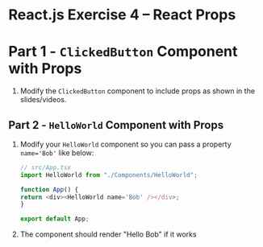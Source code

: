 # React.js Exercise 4 – React Props

# Part 1 - ``ClickedButton`` Component with Props

1.	Modify the ``ClickedButton`` component to include props as shown in the slides/videos.  


## Part 2 - ``HelloWorld`` Component with Props

	
1.	Modify your `HelloWorld` component so you can pass a property `name='Bob'` like below:

	```javascript
	// src/App.tsx
    import HelloWorld from "./Components/HelloWorld";

    function App() {
    return <div><HelloWorld name='Bob' /></div>;
    }

    export default App;
	```

1.	The component should render "Hello Bob" if it works


<!-- ## Part 3 - ``Message`` Component

You will create a new ``Message`` component and render it.

1.	Create a new component file `Message.tsx` in the project `src/Components` folder.

1.	Add to `Message.tsx` the following code

	```javascript
	import React from 'react';

	class Message extends React.Component {
	    render() {
	      var d = new Date();
	      return (
	        <div>
	          <hr/>
	          <b>name</b> time
	          <p>message</p>
	        </div>
	      );
	    }
	}
	export default Message;
	```

1.	Next, open and modify ``src/index.tsx`` so that your the `<Message>` component is rendered:

	```javascript
	import React from 'react';
	import ReactDOM from 'react-dom';
	import Message from './Message.tsx';

	ReactDOM.render(<Message />, document.getElementById('root'));
	```

1.	Modify the Message component to accept properties for the name and message.  For example, the following code:

	```javascript
	import React from 'react';
	import ReactDOM from 'react-dom';
	import Message from './Message.tsx';

	ReactDOM.render(<Message name='Alice' message='Hello there Bob' />, document.getElementById('root'));
	```

	should render this:

	![](../images/Message1.png)

1.	Next modify the Message component again to display the current time the message was posted:

	![](../images/Message2.png)
	
	Use info [here](https:/www.w3schools.com/jsref/jsref_obj_date.asp) to guide you.


1.	Modify the code in `index.tsx` to see how multiple Message components may be added

	```javascript
	import React from 'react';
	import ReactDOM from 'react-dom';
	import Message from './Message.tsx';

	ReactDOM.render(
		<div>
			<Message name='Alice' message='Hello there Bob' />
			<Message name='Bob' message='How are you Alice?' />
		</div>, document.getElementById('root'));
	```

		You should see two messages now.


## Part 3 - MessageBoard Component

Let's get our messages from an array of JSON message objects this time.

1.	Add this code to your `Message.tsx` component

	```javascript
	const messages = [
			{name: "Alice", message: "Hello there Bob" },
			{name: "Bob", message: "How are you Alice?" },
			{name: "Alice", message: "Good Bob" }
	]

	class MessageBoard extends React.Component {
		render(){
	      return(
	        <div>
	          {
	            messages.map(function (message) {
	              return <Message name={message.name} message={message.message} />
	            })
	          }
	        </div>
	      )
	    }
	}
	export { MessageBoard };
	```

	Note the `messages` array and how the `map()` function is used to render Message components using this data.

1.	Next, modify the code in `index.tsx` to use the MessageBoard component:

	```javascript
	import React from 'react';
	import ReactDOM from 'react-dom';
	import { MessageBoard } from './Message.tsx';

	ReactDOM.render(<MessageBoard />, document.getElementById('root'));
	```

	You should see all the messages now. -->